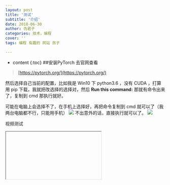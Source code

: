 ```yaml
---
layout: post
title: '测试'
subtitle: '介绍'
date: 2018-06-30
author: 伪君子
categories: 技术，编程
cover: ''
tags: 编程 有趣的 网站 孩子

---
```


* content
{:toc}
##安装PyTorch
去官网查看
>[https://pytorch.org/](https://pytorch.org/)

然后选择自己当前的配置，比如我是 Win10 下 python3.6 ，没有 CUDA ，打算用 pip 下载，我就把改选择的选择对，然后 **Run this command:** 那就有命令出来了，复制到 cmd 那执行就好。

可能在电脑上会选择不了，在手机上选择好，再把命令复制到 cmd 就可以了（我两台电脑都不行，只能用手机）
![](https://upload-images.jianshu.io/upload_images/2989110-283f6b2b7eb5689f.png?imageMogr2/auto-orient/strip%7CimageView2/2/w/1240)
不出意外的话，直接执行就可以了。
![](https://upload-images.jianshu.io/upload_images/2989110-1e86e1483505f3e1.png?imageMogr2/auto-orient/strip%7CimageView2/2/w/1240)



视频测试
<iframe type =“text / html”width =“100％”height =“385”src =“ http://www.youtube.com/embed/gfmjMWjn-Xg ”frameborder =“0”> </ iframe>



视频测试
<iframe type =“text / html”width =“100％”height =“385”src =“ https://v.stu.126.net/mooc-video/nos/mp4/2014/05/09/386001_sd.mp4?ak=99ed7479ee303d1b1361b0ee5a4abcee0d74355ef272a2a497b624dada96ccd8090f7945fd18de1df3e5d00c3532bcb4a17854e89e39ffdd03009ca22d0229589b46b9855d0675c5a10feed45ecb1b08e570cb013ee6bee3bd53b5f0f4fb4e5b07170b06bfbe5442a18d44011e73c7855a01f38ccf0c565cdbfe5253f27cdaa540e23b55d9d3423ee3c83cfaa6477cdbba65555b4389e0502aaf0f357cd5c654da4e9c73bda29d9db6ca663c389ed848”frameborder =“0”> </ iframe>